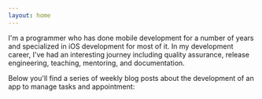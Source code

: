 ```yaml
---
layout: home
---
```

I'm a programmer who has done mobile development for a number of years and specialized in iOS development for most of it. In my development career, I've had an interesting journey including quality assurance, release engineering, teaching, mentoring, and documentation.

Below you'll find a series of weekly blog posts about the development of an app to manage tasks and appointment:
